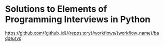# Solutions to Elements of Programming Interviews in Python

https://github.com/{github_id}/{repository}/workflows/{workflow_name}/badge.svg
